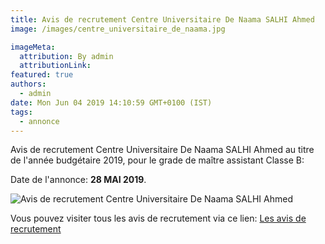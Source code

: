 ```yaml
---
title: Avis de recrutement Centre Universitaire De Naama SALHI Ahmed
image: /images/centre_universitaire_de_naama.jpg

imageMeta:
  attribution: By admin
  attributionLink:
featured: true
authors:
  - admin
date: Mon Jun 04 2019 14:10:59 GMT+0100 (IST)
tags:
  - annonce
---
```


Avis de recrutement Centre Universitaire De Naama SALHI Ahmed au titre de l'année budgétaire 2019, pour le grade de maître assistant Classe B:

Date de l'annonce: **28 MAI 2019**.

![Avis de recrutement Centre Universitaire De Naama SALHI Ahmed](/images/avis_de_recrutement_centre_universitaire_naama.jpg)

Vous pouvez visiter tous les avis de recrutement via ce lien: 
[Les avis de recrutement](/tous_les_avis_de_recrutement_annee_budgetaire_2019/)
